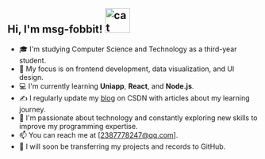 <h2> Hi, I'm msg-fobbit! <img src="https://media.giphy.com/media/mGcNjsfWAjY5AEZNw6/giphy.gif" width="50" alt="cat"></h2>

- 🎓 I'm studying Computer Science and Technology as a third-year student.  
- 👀 My focus is on frontend development, data visualization, and UI design.  
- 💻 I'm currently learning **Uniapp**, **React**, and **Node.js**.  
- ✍️ I regularly update my [blog](https://blog.csdn.net/qq_62047176?type=blog) on CSDN with articles about my learning journey.  
- 🌱 I'm passionate about technology and constantly exploring new skills to improve my programming expertise.  
- 📫 You can reach me at [2387778247@qq.com].
- 🚀 I will soon be transferring my projects and records to GitHub.


<!--
**msg-fobbit/msg-fobbit** is a ✨ _special_ ✨ repository because its `README.md` (this file) appears on your GitHub profile.

Here are some ideas to get you started:

- 🔭 I’m currently working on ...
- 🌱 I’m currently learning ...
- 👯 I’m looking to collaborate on ...
- 🤔 I’m looking for help with ...
- 💬 Ask me about ...
- 📫 How to reach me: ...
- 😄 Pronouns: ...
- ⚡ Fun fact: ...
-->
